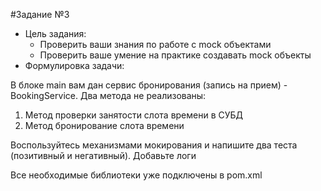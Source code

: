 #Задание №3
- Цель задания:
    - Проверить ваши знания по работе с mock объектами
    - Проверить ваше умение на практике создавать mock объекты
- Формулировка задачи:

В блоке main вам дан сервис бронирования (запись на прием) - BookingService. Два метода не реализованы:
1) Метод проверки занятости слота времени в СУБД
2) Метод бронирование слота времени

Воспользуйтесь механизмами мокирования и напишите два теста (позитивный и негативный). Добавьте логи

Все необходимые библиотеки уже подключены в pom.xml